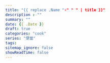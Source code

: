 ```yaml
---
title: "{{ replace .Name "-" " " | title }}"
description : ""
summary: ""
date: {{ .Date }}
draft: true
categories: "cook"
series: "便當"
tags:
sitemap_ignore: false
showReadTime: false
---
```

